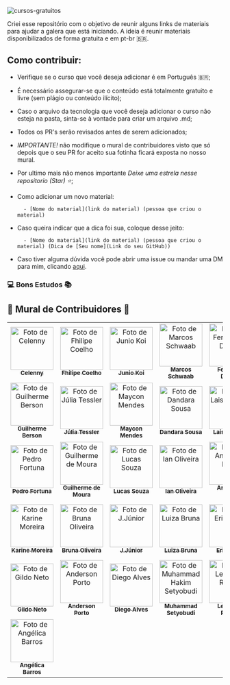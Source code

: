 ![cursos-gratuitos](https://user-images.githubusercontent.com/70456452/154167100-871c60ac-6bd7-48bf-ac74-297e3e8b81c7.png)

Criei esse repositório com o objetivo de reunir alguns links de materiais para ajudar a galera que está iniciando. A ideia é reunir materiais disponibilizados de forma gratuita e em pt-br 🇧🇷.

## Como contribuir:

- Verifique se o curso que você deseja adicionar é em Português 🇧🇷;

- É necessário assegurar-se que o conteúdo está totalmente gratuito e livre (sem plágio ou conteúdo ilícito);     

- Caso o arquivo da tecnologia que você deseja adicionar o curso não esteja na pasta, sinta-se à vontade para criar um arquivo .md;

- Todos os PR's serão revisados antes de serem adicionados;

- *IMPORTANTE!* não modifique o mural de contribuidores visto que só depois que o seu PR for aceito sua fotinha ficará exposta no nosso mural. 

- Por ultimo mais não menos importante *Deixe uma estrela nesse repositorio (Star) ⭐*;

- Como adicionar um novo material:

        - [Nome do material](link do material) (pessoa que criou o material)

- Caso queira indicar que a dica foi sua, coloque desse jeito:
            
        - [Nome do material](link do material) (pessoa que criou o material) (Dica de [Seu nome](Link do seu GitHub))
            
- Caso tiver alguma dúvida você pode abrir uma issue ou mandar uma DM para mim, clicando [aqui](https://www.instagram.com/celycodes/). 


### 💻 Bons Estudos 📚


## 💜 Mural de Contribuidores 💜

<table>
  <tr>
    <td align="center">
      <a href="#">
        <img src="https://avatars.githubusercontent.com/celenny" width="100px;" alt="Foto de Celenny"/><br>
        <sub>
          <b>Celenny</b>
        </sub>
      </a>
    </td>
    <td align="center">
      <a href="#">
        <img src="https://avatars1.githubusercontent.com/fhilipecrash" width="100px;" alt="Foto de Fhilipe Coelho"/><br>
        <sub>
          <b>Fhilipe Coelho</b>
        </sub>
      </a>
    </td>
    <td align="center">
      <a href="#">
        <img src="https://avatars0.githubusercontent.com/Juniokoi" width="100px;" alt="Foto de Junio Koi"/><br>
        <sub>
          <b>Junio Koi</b>
        </sub>
      </a>
    </td>
     </td>
    <td align="center">
      <a href="#">
        <img src="https://avatars1.githubusercontent.com/Marcosschwaab" width="100px;" alt="Foto de Marcos Schwaab"/><br>
        <sub>
          <b>Marcos Schwaab</b>
        </sub>
      </a>
    </td>
    <td align="center">
      <a href="#">
        <img src="https://avatars1.githubusercontent.com/Fernanda-Dantas" width="100px;" alt="Foto de Fernanda-Dantas"/><br>
        <sub>
          <b>Fernanda Dantas</b>
        </sub>
      </a>
    </td>
    <td align="center">
      <a href="#">
        <img src="https://avatars1.githubusercontent.com/sanaderer" width="100px;" alt="Foto de Sabrina Naderer"/><br>
        <sub>
          <b>Sabrina Naderer</b>
        </sub>
      </a>
    </td>
    <td align="center">
      <a href="#">
        <img src="https://avatars1.githubusercontent.com/luizmineiro" width="100px;" alt="Foto de João Luiz Mineiro"/><br>
        <sub>
          <b>João Luiz</b>
        </sub>
      </a>
    </td>
  </tr>
  <tr>
    <td align="center">
      <a href="#">
        <img src="https://avatars1.githubusercontent.com/karontyy" width="100px;" alt="Foto de Guilherme Berson"/><br>
        <sub>
          <b>Guilherme Berson</b>
        </sub>
      </a>
    </td>  
    <td align="center">
      <a href="#">
        <img src="https://avatars1.githubusercontent.com/juliatessler" width="100px;" alt="Foto de Júlia Tessler"/><br>
        <sub>
          <b>Júlia Tessler</b>
        </sub>
      </a>
    </td>
  <td align="center">
      <a href="#">
        <img src="https://avatars1.githubusercontent.com/maikella" width="100px;" alt="Foto de Maycon Mendes"/><br>
        <sub>
          <b>Maycon Mendes</b>
        </sub>
      </a>
    </td>
    <td align="center">
      <a href="#">
        <img src="https://avatars1.githubusercontent.com/dandaramcsousa" width="100px;" alt="Foto de Dandara Sousa"/><br>
        <sub>
          <b>Dandara Sousa</b>
        </sub>
      </a>
    </td>
    <td align="center">
      <a href="#">
        <img src="https://avatars1.githubusercontent.com/laisacsts" width="100px;" alt="Foto de Laisa Carmo"/><br>
        <sub>
          <b>Laisa Carmo</b>
        </sub>
      </a>
    </td>
    <td align="center">
      <a href="#">
        <img src="https://avatars1.githubusercontent.com/linferreira" width="100px;" alt="Foto de  Lindsay Ferreira"/><br>
        <sub>
          <b>Lindsay Ferreira</b>
        </sub>
      </a>     
    </td>
    <td align="center">
      <a href="#">
        <img src="https://avatars1.githubusercontent.com/luizRebelatto" width="100px;" alt="Foto de Luiz Gabriel"/><br>
        <sub>
          <b>Luiz Rebelatto</b>
        </sub>
      </a>
    </td>
  </tr>
  <tr>
   <td align="center">
      <a href="#">
        <img src="https://avatars1.githubusercontent.com/PedroDiFortuna" width="100px;" alt="Foto de Pedro Fortuna"/><br>
        <sub>
          <b>Pedro Fortuna</b>
        </sub>
      </a>
    </td>
     <td align="center">
      <a href="#">
        <img src="https://avatars1.githubusercontent.com/Guilheeeerme" width="100px;" alt="Foto de Guilherme de Moura"/><br>
        <sub>
          <b>Guilherme de Moura</b>
        </sub>
      </a>
    </td>
    </td>
     <td align="center">
      <a href="#">
        <img src="https://avatars1.githubusercontent.com/deverebor" width="100px;" alt="Foto de Lucas Souza"/><br>
        <sub>
          <b>Lucas Souza</b>
        </sub>
      </a>
    </td>
    </td>
    <td align="center">
      <a href="#">
        <img src="https://avatars1.githubusercontent.com/iang12" width="100px;" alt="Foto de Ian Oliveira"/><br>
        <sub>
          <b>Ian Oliveira</b>
        </sub>
      </a>
    </td>
    <td align="center">
      <a href="#">
        <img src="https://avatars1.githubusercontent.com/andersonhsporto" width="100px;" alt="Foto de Anderson Porto"/><br>
        <sub>
          <b>Anderson Porto</b>
        </sub>
      </a>
    </td>
    <td align="center">
      <a href="#">
        <img src="https://avatars1.githubusercontent.com/scriptdy" width="100px;" alt="Foto de scriptdy"/><br>
        <sub>
          <b>scriptdy</b>
        </sub>
      </a>
    </td>
    <td align="center">
      <a href="#">
        <img src="https://avatars1.githubusercontent.com/LuizAnt201" width="100px;" alt="Foto de Luiz Antonio"/><br>
        <sub>
          <b>Luiz Antonio</b>
        </sub>
      </a>
    </td>
  </tr>
  <tr>
  <td align="center">
      <a href="#">
        <img src="https://avatars1.githubusercontent.com/Karinemoreira" width="100px;" alt="Foto de Karine Moreira"/><br>
        <sub>
          <b>Karine Moreira</b>
        </sub>
      </a>
    </td>
    <td align="center">
      <a href="#">
        <img src="https://avatars1.githubusercontent.com/bruna-luc" width="100px;" alt="Foto de Bruna Oliveira"/><br>
        <sub>
          <b>Bruna Oliveira</b>
        </sub>
      </a>
    </td>
    <td align="center">
      <a href="#">
        <img src="https://avatars1.githubusercontent.com/Minaraih" width="100px;" alt="Foto de J.Júnior"/><br>
        <sub>
          <b>J.Júnior</b>
        </sub>
      </a>
    </td>
    <td align="center">
      <a href="#">
        <img src="https://avatars1.githubusercontent.com/Brunalu28" width="100px;" alt="Foto de Luiza Bruna"/><br>
        <sub>
          <b>Luiza Bruna</b>
        </sub>
      </a>
    </td>
    <td align="center">
      <a href="#">
        <img src="https://avatars1.githubusercontent.com/ericviana" width="100px;" alt="Foto de Eric Viana"/><br>
        <sub>
          <b>Eric Viana</b>
        </sub>
      </a>
    </td>
    <td align="center">
      <a href="#">
        <img src="https://avatars1.githubusercontent.com/henrique-barbase" width="100px;" alt="Foto de Henrique Barbase"/><br>
        <sub>
          <b>Henrique Barbase</b>
        </sub>
      </a>
    </td>
    <td align="center">
      <a href="#">
        <img src="https://avatars1.githubusercontent.com/patrick0806" width="100px;" alt="Foto de Patrick Nicezi"/><br>
        <sub>
          <b>Patrick Nicezi</b>
        </sub>
      </a>
    </td>
  </tr>
  <tr>
   <td align="center">
      <a href="#">
        <img src="https://avatars1.githubusercontent.com/gildoneto" width="100px;" alt="Foto de Gildo Neto"/><br>
        <sub>
          <b>Gildo Neto</b>
        </sub>
      </a>
    </td>
    <td align="center">
      <a href="#">
        <img src="https://avatars1.githubusercontent.com/andersonhsporto" width="100px;" alt="Foto de Anderson Porto"/><br>
        <sub>
          <b>Anderson Porto</b>
        </sub>
      </a>
    </td>
    <td align="center">
      <a href="#">
        <img src="https://avatars1.githubusercontent.com/ifdiego" width="100px;" alt="Foto de Diego Alves"/><br>
        <sub>
          <b>Diego Alves</b>
        </sub>
      </a>
    </td>
    <td align="center">
      <a href="#">
        <img src="https://avatars1.githubusercontent.com/Setyobudi" width="100px;" alt="Foto de Muhammad Hakim Setyobudi"/><br>
        <sub>
          <b>Muhammad Setyobudi</b>
        </sub>
      </a>
    </td>
    <td align="center">
      <a href="#">
        <img src="https://avatars1.githubusercontent.com/leonardovictorribeiro" width="100px;" alt="Foto de Leonardo Ribeiro"/><br>
        <sub>
          <b>Leonardo Ribeiro</b>
        </sub>
      </a>
    </td>
    <td align="center">
      <a href="#">
        <img src="https://avatars1.githubusercontent.com/raianesilvaz" width="100px;" alt="Foto de Raiane Silva"/><br>
        <sub>
          <b></b>
        </sub>
      </a>
    </td>
    <td align="center">
      <a href="#">
        <img src="https://avatars1.githubusercontent.com/LarissaAbreu" width="100px;" alt="Foto de Larissa Abreu"/><br>
        <sub>
          <b>LarissaAbreu</b>
        </sub>
      </a>
    </td>
  </tr>
  <tr>
  <td align="center">
      <a href="#">
        <img src="https://avatars1.githubusercontent.com/angelicabarros" width="100px;" alt="Foto de Angélica Barros"/><br>
        <sub>
          <b>Angélica Barros</b>
        </sub>
      </a>
    </td>
  </tr>
</table>
